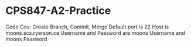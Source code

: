 # CPS847-A2-Practice
Code Cov: Create Branch, Commit, Merge
Default port is 22
Host is moons.scs.ryerson.ca
Username and Password are moons Username and moons Password

